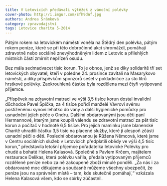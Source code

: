 ```yaml
---
title: V Letovicích předávali výtěžek z vánoční polévky
cover-photo: http://i.imgur.com/Efh9dnf.jpg
authors: Andrea Šrámková
category: zpravodajství
tags: Letovice charita 5-2014
---
```


Pátým rokem na letovickém náměstí voněla na Štědrý den polévka, pátým rokem peníze, které se při této dobročinné akci shromáždí, pomáhají zdravotně nebo sociálně znevýhodněným lidem z Letovic a přilehlých místních částí zmírnit nepřízeň osudu.

Bez mála sedmadvacet tisíc korun. To je obnos, jenž se díky solidaritě tří set letovických obyvatel, kteří v poledne 24. prosince zavítali na Masarykovo náměstí, a díky příspěvkům sponzorů sešel v pokladničce za sto litrů hrstkové polévky. Zaokrouhlená částka byla rozdělena mezi čtyři vytipované příjemce.

„Příspěvek na zdravotní matraci ve výši 3,5 tisíce korun dostal invalidní důchodce Pavel Špička, za 4 tisíce pořídí manželé Vávrovi svému postiženému synovi lehátko do vany a další hygienické pomůcky pro usnadnění jejich péče o Ondru. Dalšími obdarovanými jsou děti paní Hermannové, kterým jsme koupili válendu se zdravotní matrací za pět tisíc korun a počítač v hodnotě 6,5 tisíce. Pro jejich maminku jsme blanenské Charitě uhradili částku 3,5 tisíc na placené služby, které jí alespoň zčásti usnadní péči o děti. Poslední obdarovanou je Růžena Němcová, které jsme v Centru sociálních služeb v Letovicích předplatili obědy ve výši 4,5 tisíc korun,“ představila letošní příjemce pořadatelka letovické Polévky pro chudé a bohaté Helena Kalasová. Společně s Pavlem Krčem, majitelem restaurace Delikas, která polévku vařila, předala vytipovaným příjemců rozdělené peníze nebo za ně zakoupené zboží minulé pondělí. „Za nás i za obdarované moc děkujeme a současně můžeme všechny ubezpečit, že peníze jsou na správném místě – tam, kde skutečně pomáhají,“ vzkázala Helena Kalasová všem, kdo se sbírky zúčastnil.